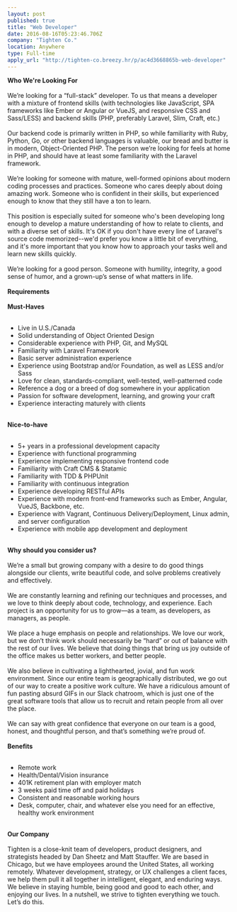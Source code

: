 ```yaml
---
layout: post
published: true
title: "Web Developer"
date: 2016-08-16T05:23:46.706Z
company: "Tighten Co."
location: Anywhere
type: Full-time
apply_url: "http://tighten-co.breezy.hr/p/ac4d3668865b-web-developer"
---
```


<div><strong>Who We&apos;re Looking For</strong></div><div class="paragraph_break"><br></div><div>We&#x2019;re looking for a &#x201C;full-stack&#x201D; developer. To us that means a developer with a mixture of frontend skills (with technologies like JavaScript, SPA frameworks like Ember or Angular or VueJS, and responsive CSS and Sass/LESS) and backend skills (PHP, preferably Laravel, Slim, Craft, etc.)&#x200B;</div><div class="paragraph_break"><br></div><div>Our backend code is primarily written in PHP, so while familiarity with Ruby, Python, Go, or other backend languages is valuable, our bread and butter is in modern, Object-Oriented PHP. The person we&#x2019;re looking for feels at home in PHP, and should have at least some familiarity with the Laravel framework.</div><div class="paragraph_break"><br></div><div>We&#x2019;re looking for someone with mature, well-formed opinions about modern coding processes and practices. Someone who cares deeply about doing amazing work. Someone who is confident in their skills, but experienced enough to know that they still have a ton to learn.</div><div class="paragraph_break"><br></div><div>This position is especially suited for someone who&apos;s been developing long enough to develop a mature understanding of how to relate to clients, and with a diverse set of skills. It&apos;s OK if you don&apos;t have every line of Laravel&apos;s source code memorized--we&apos;d prefer you know a little bit of everything, and it&apos;s more important that you know how to approach your tasks well and learn new skills quickly.</div><div class="paragraph_break"><br></div><div>We&#x2019;re looking for a good person. Someone with humility, integrity, a good sense of humor, and a grown-up&#x2019;s sense of what matters in life.</div><div class="paragraph_break"><br></div><div><strong>Requirements</strong></div><div><strong><br></strong></div><div><strong>Must-Haves&#x200B;&#x200B;</strong></div><div class="paragraph_break"><br></div><ul><li>&#x200B;&#x200B;&#x200B;&#x200B;&#x200B;Live in U.S./Canada</li><li>Solid understanding of Object Oriented Design</li><li>Considerable experience with PHP, Git, and MySQL</li><li>Familiarity with Laravel Framework</li><li>Basic server administration experience</li><li>Experience using Bootstrap and/or Foundation, as well as LESS and/or Sass</li><li>Love for clean, standards-compliant, well-tested, well-patterned code</li><li>Reference a dog or a breed of dog somewhere in your application</li><li>Passion for software development, learning, and growing your craft</li><li>Experience interacting maturely with clients</li></ul><div class="paragraph_break"><br></div><div><strong>&#x200B;Nice-to-have</strong></div><div class="paragraph_break"><br></div><ul><li>5+ years in a professional development capacity&#x200B;</li><li>Experience with functional programming</li><li>Experience implementing responsive frontend code</li><li>Familiarity with Craft CMS &amp; Statamic</li><li>Familiarity with TDD &amp; PHPUnit</li><li>Familiarity with continuous integration</li><li>Experience developing RESTful APIs</li><li>Experience with modern front-end frameworks such as Ember, Angular, VueJS, Backbone, etc.</li><li>Experience with Vagrant, Continuous Delivery/Deployment, Linux admin, and server configuration</li><li>Experience with mobile app development and deployment&#xA0;&#x200B;</li></ul><div class="paragraph_break"><br></div><div><strong>Why should you consider us?</strong></div><div class="paragraph_break"><br></div><div>We&#x2019;re a small but growing company with a desire to do good things alongside our clients, write beautiful code, and solve problems creatively and effectively.</div><div class="paragraph_break"><br></div><div>We are constantly learning and refining our techniques and processes, and we love to think deeply about code, technology, and experience. Each project is an opportunity for us to grow&#x2014;as a team, as developers, as managers, as people.</div><div class="paragraph_break"><br></div><div>&#x200B;We place a huge emphasis on people and relationships. We love our work, but we don&#x2019;t think work should necessarily be &#x201C;hard&#x201D; or out of balance with the rest of our lives. We believe that doing things that bring us joy outside of the office makes us better workers, and better people.</div><div class="paragraph_break"><br></div><div>&#x200B;&#x200B;We also believe in cultivating a lighthearted, jovial, and fun work environment. Since our entire team is geographically distributed, we go out of our way to create a positive work culture. We have a ridiculous amount of fun pasting absurd GIFs in our Slack chatroom, which is just one of the great software tools that allow us to recruit and retain people from all over the place.</div><div class="paragraph_break"><br></div><div>&#x200B;We can say with great confidence that everyone on our team is a good, honest, and thoughtful person, and that&#x2019;s something we&#x2019;re proud of.</div><div class="paragraph_break"><br></div><div><strong>Benefits</strong></div><div><strong><br></strong></div><ul><li>&#x200B;Remote work</li><li>&#x200B;Health/Dental/Vision insurance</li><li>&#x200B;401K retirement plan with employer match</li><li>3 weeks paid time off and paid holidays</li><li>Consistent and reasonable working hours</li><li>Desk, computer, chair, and whatever else you need for an effective, healthy work environment&#x200B;</li></ul><div class="paragraph_break"><br></div><div><strong>Our Company</strong></div><div class="paragraph_break"><br></div><div>&#x200B;Tighten is a close-knit team of developers, product designers, and strategists headed by Dan Sheetz and Matt Stauffer. We are based in Chicago, but we have employees around the United States, all working remotely. Whatever development, strategy, or UX challenges a client faces, we help them pull it all together in intelligent, elegant, and enduring ways. We believe in staying humble, being good and good to each other, and enjoying our lives. In a nutshell, we strive to tighten everything we touch. Let&#x2019;s do this.</div><div class="paragraph_break"><br></div>